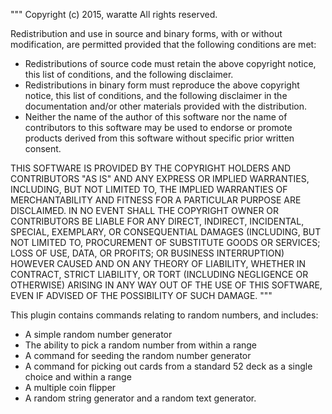 """
Copyright (c) 2015, waratte
All rights reserved.

Redistribution and use in source and binary forms, with or without
modification, are permitted provided that the following conditions are met:

  * Redistributions of source code must retain the above copyright notice,
    this list of conditions, and the following disclaimer.
  * Redistributions in binary form must reproduce the above copyright notice,
    this list of conditions, and the following disclaimer in the
    documentation and/or other materials provided with the distribution.
  * Neither the name of the author of this software nor the name of
    contributors to this software may be used to endorse or promote products
    derived from this software without specific prior written consent.

THIS SOFTWARE IS PROVIDED BY THE COPYRIGHT HOLDERS AND CONTRIBUTORS "AS IS"
AND ANY EXPRESS OR IMPLIED WARRANTIES, INCLUDING, BUT NOT LIMITED TO, THE
IMPLIED WARRANTIES OF MERCHANTABILITY AND FITNESS FOR A PARTICULAR PURPOSE
ARE DISCLAIMED.  IN NO EVENT SHALL THE COPYRIGHT OWNER OR CONTRIBUTORS BE
LIABLE FOR ANY DIRECT, INDIRECT, INCIDENTAL, SPECIAL, EXEMPLARY, OR
CONSEQUENTIAL DAMAGES (INCLUDING, BUT NOT LIMITED TO, PROCUREMENT OF
SUBSTITUTE GOODS OR SERVICES; LOSS OF USE, DATA, OR PROFITS; OR BUSINESS
INTERRUPTION) HOWEVER CAUSED AND ON ANY THEORY OF LIABILITY, WHETHER IN
CONTRACT, STRICT LIABILITY, OR TORT (INCLUDING NEGLIGENCE OR OTHERWISE)
ARISING IN ANY WAY OUT OF THE USE OF THIS SOFTWARE, EVEN IF ADVISED OF THE
POSSIBILITY OF SUCH DAMAGE.
"""

This plugin contains commands relating to random numbers, and includes: 

- A simple random number generator
- The ability to pick a random number from within a range 
- A command for seeding the random number generator 
- A command for picking out cards from a standard 52 deck as a single choice and within a range
- A multiple coin flipper
- A random string generator and a random text generator.
